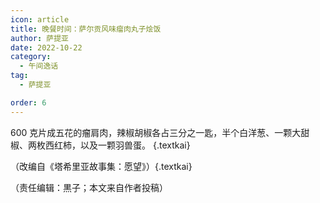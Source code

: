 ```yaml
---
icon: article
title: 晚餐时间：萨尔贡风味瘤肉丸子烩饭
author: 萨提亚
date: 2022-10-22
category:
  - 午间逸话
tag:
  - 萨提亚

order: 6
---
```


600 克片成五花的瘤肩肉，辣椒胡椒各占三分之一匙，半个白洋葱、一颗大甜椒、两枚西红柿，以及一颗羽兽蛋。 {.textkai}

<!-- more -->

（改编自《塔希里亚故事集：愿望》）{.textkai}

<eod />

（责任编辑：黒子；本文来自作者投稿）

<ArticleAd />